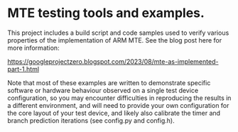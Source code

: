 # MTE testing tools and examples.

This project includes a build script and code samples used to verify various
properties of the implementation of ARM MTE. See the blog post here for more
information:

https://googleprojectzero.blogspot.com/2023/08/mte-as-implemented-part-1.html

Note that most of these examples are written to demonstrate specific software
or hardware behaviour observed on a single test device configuration, so you
may encounter difficulties in reproducing the results in a different
environment, and will need to provide your own configuration for the core layout
of your test device, and likely also calibrate the timer and branch prediction
iterations (see config.py and config.h).